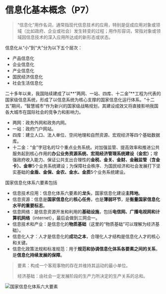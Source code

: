 # 信息化基本概念（P7）

> “信息化”用作名词，通常指现代信息技术的应用，特别是促成应用对象或领域（比如政府、企业或社会）发生转变的过程；用作形容词，常指对象或领域因信息技术的深入应用所达成的新形态或状态。

信息化从“小”到“大”分为以下五个层次：

* 产品信息化
* 企业信息化
* 产业信息化
* 国民经济信息化
* 社会生活信息化

二十多年以来，我国陆续建成了以**“两网、一站、四库、十二金”**工程为代表的国家级信息系统，形成了以信息系统为核心支撑的国家信息化运行体系。“十二五”期间，“智慧城市”作为新兴的国家级战略规划，其建设成效又将直接影响我国各大城市在国际社会的竞争力和影响力。

* 两网：政务外网和政务内网。
* 一站：政府门户网站。
* 四库：建立人口、法人单位、空间地理和自然资源、宏观经济等四个基础数据库。
* 十二金：“金”字冠名的12个重点业务系统。对加强监管、提高效率和推进公共服务起到核心作用的**办公业务资源系统、宏观经济管理系统建设（金宏）**；增强政府收入能力、保证公共支出合理性的**金税、金关、金财、金融监管（含金卡）、金审**5个业务系统建设；为保障社会秩序、为国民经济和社会发展打下坚实基础的**金盾、金保、金农、金水、金质**5个业务系统建设。

国家信息化体系六要素包括

* 信息技术应用：信息化体系六要素的**龙头**，国家信息化建设**主阵地**。
* 信息资源：信息是**国家信息化**的**核心任务**，也是**薄弱环节**，是**衡量国家信息化水平的重要标志**。
* 信息网络：是信息资源开发和利用的**基础设施**，包括**电信网、广播电视网和计算机网络**（internet），最后会做到三网合一。
* 信息技术和产业：是信息化的**物质基础**（这里的“物质基础”可以理解为经济基础）。
* 信息化人才：人才是信息化的**成功之本**，合理化人才结构是信息化人才的核心和关键。
* 信息化政策法规和标准规范：用于**规范和协调信息化体系各要素之间的关系**，是**信息化持续发展的保障**。

> 要素：构成一个客观事物的存在并维持其运动的最小单位。
>
> 经济基础：由社会一定发展阶段的生产力所决定的生产关系的总和。

![国家信息化体系六大要素](https://tva1.sinaimg.cn/large/006tNbRwgy1g9fvjbqzzuj30o30cgjsc.jpg)

